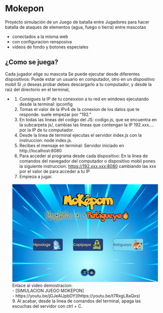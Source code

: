 # Mokepon
Proyecto simulación de un Juego de batalla entre Jugadores para hacer batalla de ataques de elementos (agua, fuego o tierra) entre mascotas
- conectados a la misma web
- con configuracion rensposiva
- videos de fondo y botones especiales  

## ¿Como se juega?
Cada jugador elige su mascota Se puede ejecutar desde diferentes dispositivos: 
Puede estar un usuario en computador, otro en un dispositivo mobil
Si ,o deseas probar debes descargarlo a tu computador, y desde la raiz del directorio en el terminal, 

- 1. Consigues la IP de tu conexxion a tu red en windows ejecutando desde la terminal: ipconfig
  2. Tomas el valor de la IPv4 de la conexion de los datos que te responde. suele empezar por "192."
  3. En todas las lineas del codigo del JS: codigo.js, que se encuentra en la subcarpeta js/, cambias las lineas que contengan la IP 192.xxx.... por la IP de tu computador.  
  4. Desde la linea de terminal ejecutas el servidor index.js con la instruccion: node index.js.
  5. Recibes el mensaje en terminal: Servidor iniciado en http://localhost:8080    
  6. Para acceder al programa desde cada dispositivo:
       En la linea de comandos del navegador del computador o dispositivo mobil pones la siguiente instruccion:
       https://192.xxx.xxx:8080 cambiando las xxx por el valor de para acceder a tu IP 
  8. Empieza a jugar.
  <br/>
  <div align = 'center'>
    <img src="https://github.com/GemmaClaverodelMoral/juegomokepon/blob/master/public/assets/mokeponpantallainicio.png">
  </div>
  Enlace al video demostracion:
  <br/>
  - [SIMULACION JUEGO MOKEPON] <br/> 
  - https://youtu.be/jGJeAIJpbDY](https://youtu.be/t7RxgL8aQxs) <br/>
  9. Al acabar, desde la linea de comandos del terminal, apaga las escuchas del servidor con ctrl + C. 
